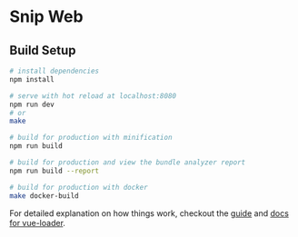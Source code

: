 # Snip Web

## Build Setup

``` bash
# install dependencies
npm install

# serve with hot reload at localhost:8080
npm run dev
# or
make

# build for production with minification
npm run build

# build for production and view the bundle analyzer report
npm run build --report

# build for production with docker
make docker-build
```

For detailed explanation on how things work, checkout the [guide](http://vuejs-templates.github.io/webpack/) and [docs for vue-loader](http://vuejs.github.io/vue-loader).
